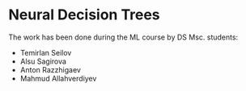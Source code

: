 # Neural Decision Trees

The work has been done during the ML course by DS Msc. students:

- Temirlan Seilov
- Alsu Sagirova
- Anton Razzhigaev
- Mahmud Allahverdiyev


